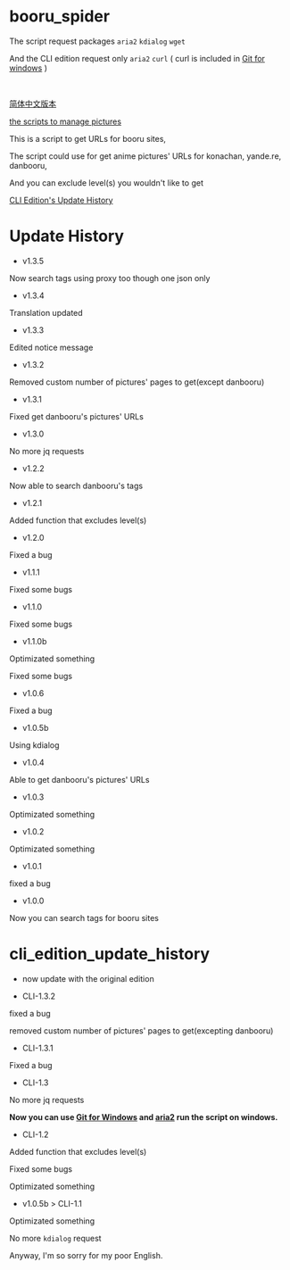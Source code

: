 # booru\_spider

The script request packages `aria2` `kdialog` `wget`

And the CLI edition request only `aria2` `curl` ( curl is included in [Git for windows](https://git-scm.com/download/win) )

<br>

[简体中文版本](https://github.com/poly000/booru_spider/tree/zh_CN.ver)

[the scripts to manage pictures](https://github.com/poly000/booru_spider/wiki/Some-scripts)

This is a script to get URLs for booru sites,

The script could use for get anime pictures' URLs for konachan, yande.re, danbooru,

And you can exclude level(s) you wouldn't like to get

[CLI Edition's Update History](#cli_edition_update_history)

# Update History

* v1.3.5

 Now search tags using proxy too though one json only

* v1.3.4

 Translation updated

* v1.3.3

 Edited notice message

* v1.3.2

 Removed custom number of pictures' pages to get(except danbooru)

* v1.3.1

 Fixed get danbooru's pictures' URLs

* v1.3.0

 No more jq requests

* v1.2.2

 Now able to search danbooru's tags

* v1.2.1

 Added function that excludes level(s)

* v1.2.0

 Fixed a bug

* v1.1.1

 Fixed some bugs

* v1.1.0

 Fixed some bugs

* v1.1.0b

 Optimizated something

 Fixed some bugs

* v1.0.6

 Fixed a bug

* v1.0.5b

 Using kdialog

* v1.0.4

 Able to get danbooru's pictures' URLs

* v1.0.3

 Optimizated something

* v1.0.2

 Optimizated something

* v1.0.1

 fixed a bug

* v1.0.0

 Now you can search tags for booru sites

# cli\_edition\_update\_history

* now update with the original edition

* CLI-1.3.2

 fixed a bug

 removed custom number of pictures' pages to get(excepting danbooru)

* CLI-1.3.1

 Fixed a bug

* CLI-1.3

 No more jq requests

 <b>Now you can use [Git for Windows](https://git-scm.com/download/win) and [aria2](https://github.com/aria2/aria2/releases) run the script on windows.</b>

* CLI-1.2

 Added function that excludes level(s)

 Fixed some bugs

 Optimizated something

* v1.0.5b > CLI-1.1

 Optimizated something

 No more `kdialog` request


Anyway, I'm so sorry for my poor English.

